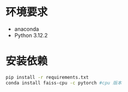 # 环境要求

- anaconda
- Python 3.12.2

# 安装依赖

```bash
pip install -r requirements.txt
conda install faiss-cpu -c pytorch #cpu 版本
